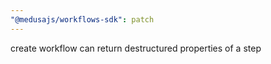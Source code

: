 ```yaml
---
"@medusajs/workflows-sdk": patch
---
```


create workflow can return destructured properties of a step
